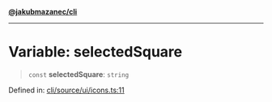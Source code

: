 [**@jakubmazanec/cli**](../../../../README.md)

---

# Variable: selectedSquare

> `const` **selectedSquare**: `string`

Defined in:
[cli/source/ui/icons.ts:11](https://github.com/jakubmazanec/tools/blob/acfa246dbb1035f65efb7fa114167a3cbefca108/packages/cli/source/ui/icons.ts#L11)
